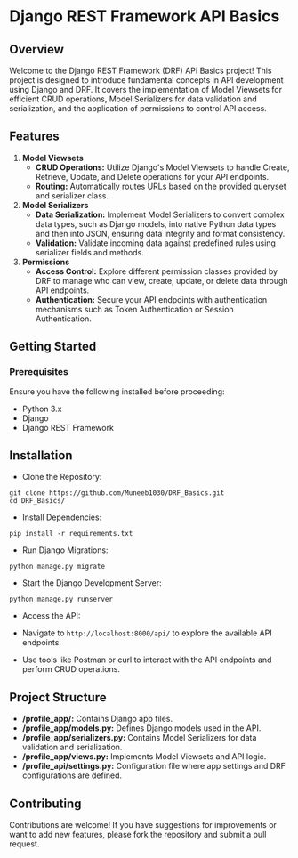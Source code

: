 # Django REST Framework API Basics
## Overview
Welcome to the Django REST Framework (DRF) API Basics project! This project is designed to introduce fundamental concepts in API development using Django and DRF. It covers the implementation of Model Viewsets for efficient CRUD operations, Model Serializers for data validation and serialization, and the application of permissions to control API access.

## Features
1. **Model Viewsets**
    - **CRUD Operations:** Utilize Django's Model Viewsets to handle Create, Retrieve, Update, and Delete operations for your API endpoints.
    - **Routing:** Automatically routes URLs based on the provided queryset and serializer class.
2. **Model Serializers**
    - **Data Serialization:** Implement Model Serializers to convert complex data types, such as Django models, into native Python data types and then into JSON, ensuring data integrity and format consistency.
    - **Validation:** Validate incoming data against predefined rules using serializer fields and methods.
3. **Permissions**
    - **Access Control:** Explore different permission classes provided by DRF to manage who can view, create, update, or delete data through API endpoints.
    - **Authentication:** Secure your API endpoints with authentication mechanisms such as Token Authentication or Session Authentication.
## Getting Started
### Prerequisites
Ensure you have the following installed before proceeding:

- Python 3.x
- Django
- Django REST Framework

## Installation
- Clone the Repository:
```
git clone https://github.com/Muneeb1030/DRF_Basics.git
cd DRF_Basics/
```
- Install Dependencies:
```
pip install -r requirements.txt
```
- Run Django Migrations:
```
python manage.py migrate
```
- Start the Django Development Server:
```
python manage.py runserver
```
- Access the API:

- Navigate to `http://localhost:8000/api/` to explore the available API endpoints.
- Use tools like Postman or curl to interact with the API endpoints and perform CRUD operations.
## Project Structure
- **/profile_app/:** Contains Django app files.
- **/profile_app/models.py:** Defines Django models used in the API.
- **/profile_app/serializers.py:** Contains Model Serializers for data validation and serialization.
- **/profile_app/views.py:** Implements Model Viewsets and API logic.
- **/profile_api/settings.py:** Configuration file where app settings and DRF configurations are defined.
## Contributing
Contributions are welcome! If you have suggestions for improvements or want to add new features, please fork the repository and submit a pull request.
